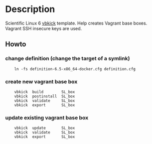 # Description

Scientific Linux 6 [vbkick](https://github.com/wilas/vbkick) template. Help creates Vagrant base boxes. Vagrant SSH insecure keys are used.

## Howto

### change definition (change the target of a symlink)
```
    ln -fs definition-6.5-x86_64-docker.cfg definition.cfg
```

### create new vagrant base box
```
    vbkick  build        SL_box
    vbkick  postinstall  SL_box
    vbkick  validate     SL_box
    vbkick  export       SL_box
```

### update existing vagrant base box
```
    vbkick  update       SL_box
    vbkick  validate     SL_box
    vbkick  export       SL_box
```
